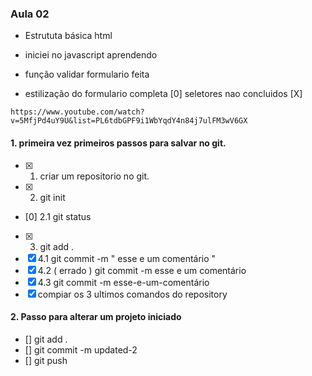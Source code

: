 ### Aula 02
* Estrututa básica html
* iniciei no javascript aprendendo 

* função validar formulario feita
* estilização do formulario completa
[0] seletores nao concluidos
[X] 

 ```ref: html5 css3 e javascript
 https://www.youtube.com/watch?v=5MfjPd4uY9U&list=PL6tdbGPF9i1WbYqdY4n84j7ulFM3wV6GX 
 ```

 #### 1. primeira vez primeiros passos para salvar no git.
 * [x] 1. criar um repositorio no git.
 * [x] 2. git init
 * [0] 2.1 git status
 * [x] 3. git add .
 * [x] 4.1 git commit -m " esse e um comentário "
 * [x] 4.2 ( errado ) git commit -m esse e um comentário
 * [x] 4.3 git commit -m esse-e-um-comentário
 * [x] compiar os 3 ultimos comandos do repository

 #### 2. Passo para alterar um projeto iniciado
 * [] git add .
 * [] git commit -m updated-2
 * [] git push